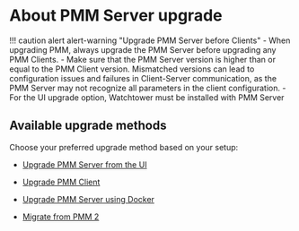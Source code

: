 # About PMM Server upgrade

!!! caution alert alert-warning "Upgrade PMM Server before Clients"
    - When upgrading PMM, always upgrade the PMM Server before upgrading any PMM Clients.
    - Make sure that the PMM Server version is higher than or equal to the PMM Client version. Mismatched versions can lead to configuration issues and failures in Client-Server communication, as the PMM Server may not recognize all parameters in the client configuration.
    - For the UI upgrade option, Watchtower must be installed with PMM Server

## Available upgrade methods

Choose your preferred upgrade method based on your setup:

* [Upgrade PMM Server from the UI](ui_upgrade.md)

* [Upgrade PMM Client](upgrade_agent.md)

* [Upgrade PMM Server using Docker](upgrade_docker.md)

* [Migrate from PMM 2](migrating_from_pmm_2.md)
